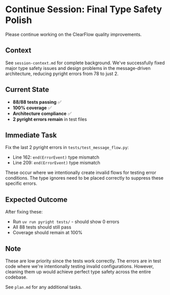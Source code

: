 # Continue Session: Final Type Safety Polish

Please continue working on the ClearFlow quality improvements.

## Context
See `session-context.md` for complete background. We've successfully fixed major type safety issues and design problems in the message-driven architecture, reducing pyright errors from 78 to just 2.

## Current State
- **88/88 tests passing** ✅
- **100% coverage** ✅  
- **Architecture compliance** ✅
- **2 pyright errors remain** in test files

## Immediate Task

Fix the last 2 pyright errors in `tests/test_message_flow.py`:
- Line 162: `end(ErrorEvent)` type mismatch
- Line 209: `end(ErrorEvent)` type mismatch

These occur where we intentionally create invalid flows for testing error conditions. The type ignores need to be placed correctly to suppress these specific errors.

## Expected Outcome

After fixing these:
- Run `uv run pyright tests/` - should show 0 errors
- All 88 tests should still pass
- Coverage should remain at 100%

## Note
These are low priority since the tests work correctly. The errors are in test code where we're intentionally testing invalid configurations. However, cleaning them up would achieve perfect type safety across the entire codebase.

See `plan.md` for any additional tasks.